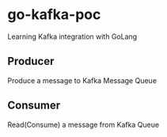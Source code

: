 # go-kafka-poc
Learning Kafka integration with GoLang

## Producer
   Produce a message to Kafka Message Queue

## Consumer
   Read(Consume) a message from Kafka Queue 